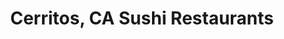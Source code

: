 ---
layout: city
title: Cerritos, CA Sushi Restaurants
permalink: /california/cerritos/
stateAbbr: CA
stateName: California
cityName: Cerritos

---